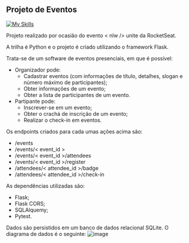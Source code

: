 ## Projeto de Eventos

[![My Skills](https://skillicons.dev/icons?i=py,flask,sqlite)](https://skillicons.dev)

Projeto realizado por ocasião do evento < nlw /> unite da RocketSeat. 

A trilha é Python e o projeto é criado utilizando o framework Flask. 

Trata-se de um software de eventos presenciais, em que é possível:
  - Organizador pode:
      - Cadastrar eventos (com informações de título, detalhes, slogan e número máximo de participantes);
      - Obter informações de um evento;
      - Obter a lista de participantes de um evento.
  - Partipante pode:
      - Inscrever-se em um evento;
      - Obter o crachá de inscrição de um evento;
      - Realizar o check-in em eventos.

Os endpoints criados para cada umas ações acima são:
  - /events
  - /events/< event_id >
  - /events/< event_id >/attendees
  - /events/< event_id >/register
  - /attendees/< attendee_id >/badge
  - /attendees/< attendee_id >/check-in

As dependências utilizadas são:
  - Flask;
  - Flask CORS;
  - SQLAlquemy;
  - Pytest.

Dados são persistidos em um banco de dados relacional SQLite. O diagrama de dados é o seguinte:
![image](https://github.com/LuganThierry/nlw-unite/assets/106288264/760ed966-c223-4625-af89-899939d8d9a5)
